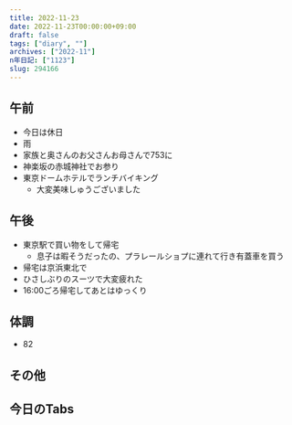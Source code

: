 ```yaml
---
title: 2022-11-23
date: 2022-11-23T00:00:00+09:00
draft: false
tags: ["diary", ""]
archives: ["2022-11"]
n年日記: ["1123"]
slug: 294166
---
```

## 午前
- 今日は休日
- 雨
- 家族と奥さんのお父さんお母さんで753に
- 神楽坂の赤城神社でお参り
- 東京ドームホテルでランチバイキング
  - 大変美味しゅうございました
## 午後
- 東京駅で買い物をして帰宅
  - 息子は暇そうだったの、プラレールショプに連れて行き有蓋車を買う
- 帰宅は京浜東北で
- ひさしぶりのスーツで大変疲れた
- 16:00ごろ帰宅してあとはゆっくり
## 体調
- 82
## その他
## 今日のTabs
